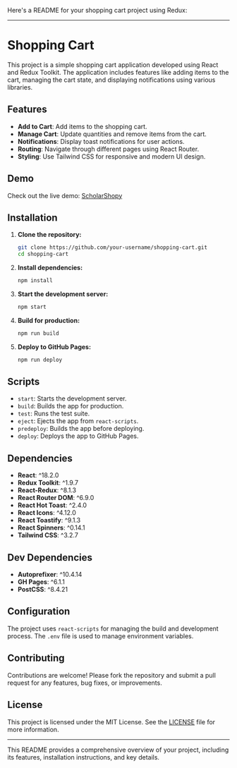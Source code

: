 Here's a README for your shopping cart project using Redux:

---

# Shopping Cart

This project is a simple shopping cart application developed using React and Redux Toolkit. The application includes features like adding items to the cart, managing the cart state, and displaying notifications using various libraries.

## Features

- **Add to Cart**: Add items to the shopping cart.
- **Manage Cart**: Update quantities and remove items from the cart.
- **Notifications**: Display toast notifications for user actions.
- **Routing**: Navigate through different pages using React Router.
- **Styling**: Use Tailwind CSS for responsive and modern UI design.

## Demo

Check out the live demo: [ScholarShopy](https://2115425Amar.github.io/ScholarShopy)

## Installation

1. **Clone the repository:**
    ```sh
    git clone https://github.com/your-username/shopping-cart.git
    cd shopping-cart
    ```

2. **Install dependencies:**
    ```sh
    npm install
    ```

3. **Start the development server:**
    ```sh
    npm start
    ```

4. **Build for production:**
    ```sh
    npm run build
    ```

5. **Deploy to GitHub Pages:**
    ```sh
    npm run deploy
    ```

## Scripts

- `start`: Starts the development server.
- `build`: Builds the app for production.
- `test`: Runs the test suite.
- `eject`: Ejects the app from `react-scripts`.
- `predeploy`: Builds the app before deploying.
- `deploy`: Deploys the app to GitHub Pages.

## Dependencies

- **React**: ^18.2.0
- **Redux Toolkit**: ^1.9.7
- **React-Redux**: ^8.1.3
- **React Router DOM**: ^6.9.0
- **React Hot Toast**: ^2.4.0
- **React Icons**: ^4.12.0
- **React Toastify**: ^9.1.3
- **React Spinners**: ^0.14.1
- **Tailwind CSS**: ^3.2.7

## Dev Dependencies

- **Autoprefixer**: ^10.4.14
- **GH Pages**: ^6.1.1
- **PostCSS**: ^8.4.21

## Configuration

The project uses `react-scripts` for managing the build and development process. The `.env` file is used to manage environment variables.

## Contributing

Contributions are welcome! Please fork the repository and submit a pull request for any features, bug fixes, or improvements.

## License

This project is licensed under the MIT License. See the [LICENSE](LICENSE) file for more information.

---

This README provides a comprehensive overview of your project, including its features, installation instructions, and key details.